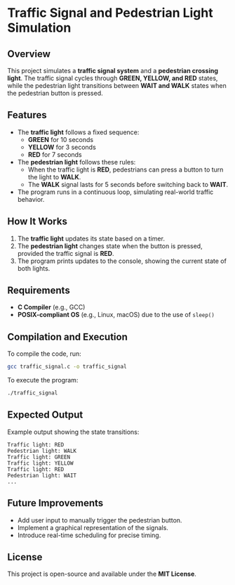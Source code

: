 # Traffic Signal and Pedestrian Light Simulation

## Overview
This project simulates a **traffic signal system** and a **pedestrian crossing light**. The traffic signal cycles through **GREEN, YELLOW, and RED** states, while the pedestrian light transitions between **WAIT and WALK** states when the pedestrian button is pressed.

## Features
- The **traffic light** follows a fixed sequence:
  - **GREEN** for 10 seconds
  - **YELLOW** for 3 seconds
  - **RED** for 7 seconds
- The **pedestrian light** follows these rules:
  - When the traffic light is **RED**, pedestrians can press a button to turn the light to **WALK**.
  - The **WALK** signal lasts for 5 seconds before switching back to **WAIT**.
- The program runs in a continuous loop, simulating real-world traffic behavior.

## How It Works
1. The **traffic light** updates its state based on a timer.
2. The **pedestrian light** changes state when the button is pressed, provided the traffic signal is **RED**.
3. The program prints updates to the console, showing the current state of both lights.

## Requirements
- **C Compiler** (e.g., GCC)
- **POSIX-compliant OS** (e.g., Linux, macOS) due to the use of `sleep()`

## Compilation and Execution
To compile the code, run:

```sh
gcc traffic_signal.c -o traffic_signal
```

To execute the program:

```sh
./traffic_signal
```

## Expected Output
Example output showing the state transitions:

```
Traffic light: RED
Pedestrian light: WALK
Traffic light: GREEN
Traffic light: YELLOW
Traffic light: RED
Pedestrian light: WAIT
...
```

## Future Improvements
- Add user input to manually trigger the pedestrian button.
- Implement a graphical representation of the signals.
- Introduce real-time scheduling for precise timing.

## License
This project is open-source and available under the **MIT License**.

